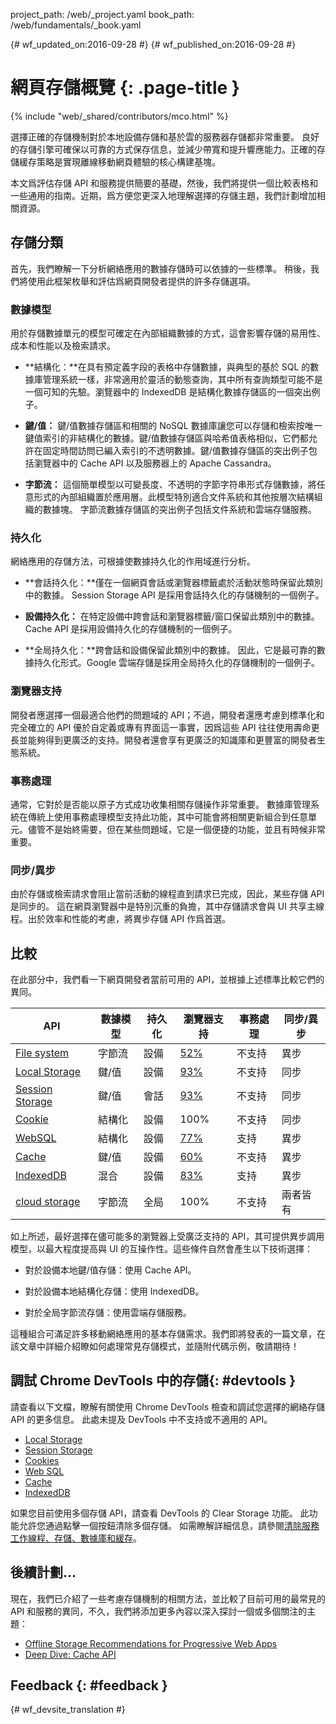 project_path: /web/_project.yaml book_path: /web/fundamentals/_book.yaml

{# wf_updated_on:2016-09-28 #} {# wf_published_on:2016-09-28 #}

# 網頁存儲概覽 {: .page-title }

{% include "web/_shared/contributors/mco.html" %}

選擇正確的存儲機制對於本地設備存儲和基於雲的服務器存儲都非常重要。 良好的存儲引擎可確保以可靠的方式保存信息，並減少帶寬和提升響應能力。正確的存儲緩存策略是實現離線移動網頁體驗的核心構建基塊。

本文爲評估存儲 API 和服務提供簡要的基礎，然後，我們將提供一個比較表格和一些通用的指南。近期，爲方便您更深入地理解選擇的存儲主題，我們計劃增加相關資源。

## 存儲分類

首先，我們瞭解一下分析網絡應用的數據存儲時可以依據的一些標準。 稍後，我們將使用此框架枚舉和評估爲網頁開發者提供的許多存儲選項。

### 數據模型

用於存儲數據單元的模型可確定在內部組織數據的方式，這會影響存儲的易用性、成本和性能以及檢索請求。

* **結構化：**在具有預定義字段的表格中存儲數據，與典型的基於 SQL 的數據庫管理系統一樣，非常適用於靈活的動態查詢，其中所有查詢類型可能不是一個可知的先驗。瀏覽器中的 IndexedDB 是結構化數據存儲區的一個突出例子。

* **鍵/值：** 鍵/值數據存儲區和相關的 NoSQL 數據庫讓您可以存儲和檢索按唯一鍵值索引的非結構化的數據。鍵/值數據存儲區與哈希值表格相似，它們都允許在固定時間訪問已編入索引的不透明數據。鍵/值數據存儲區的突出例子包括瀏覽器中的 Cache API 以及服務器上的 Apache Cassandra。

* **字節流：** 這個簡單模型以可變長度、不透明的字節字符串形式存儲數據，將任意形式的內部組織置於應用層。此模型特別適合文件系統和其他按層次結構組織的數據塊。 字節流數據存儲區的突出例子包括文件系統和雲端存儲服務。

### 持久化

網絡應用的存儲方法，可根據使數據持久化的作用域進行分析。

* **會話持久化：**僅在一個網頁會話或瀏覽器標籤處於活動狀態時保留此類別中的數據。 Session Storage API 是採用會話持久化的存儲機制的一個例子。

* **設備持久化：** 在特定設備中跨會話和瀏覽器標籤/窗口保留此類別中的數據。 Cache API 是採用設備持久化的存儲機制的一個例子。

* **全局持久化：**跨會話和設備保留此類別中的數據。 因此，它是最可靠的數據持久化形式。Google 雲端存儲是採用全局持久化的存儲機制的一個例子。

### 瀏覽器支持

開發者應選擇一個最適合他們的問題域的 API；不過，開發者還應考慮到標準化和完全確立的 API 優於自定義或專有界面這一事實，因爲這些 API 往往使用壽命更長並能夠得到更廣泛的支持。開發者還會享有更廣泛的知識庫和更豐富的開發者生態系統。

### 事務處理

通常，它對於是否能以原子方式成功收集相關存儲操作非常重要。 數據庫管理系統在傳統上使用事務處理模型支持此功能，其中可能會將相關更新組合到任意單元。儘管不是始終需要，但在某些問題域，它是一個便捷的功能，並且有時候非常重要。

### 同步/異步

由於存儲或檢索請求會阻止當前活動的線程直到請求已完成，因此，某些存儲 API 是同步的。 這在網頁瀏覽器中是特別沉重的負擔，其中存儲請求會與 UI 共享主線程。出於效率和性能的考慮，將異步存儲 API 作爲首選。

## 比較

在此部分中，我們看一下網頁開發者當前可用的 API，並根據上述標準比較它們的異同。

<table>
  <thead>
    <th>API</th>
    <th>數據模型</th>
    <th>持久化</th>
    <th>瀏覽器支持</th>
    <th>事務處理</th>
    <th>同步/異步</th>
  </thead>
  <tbody>
    <tr>
      <td><a href="https://developer.mozilla.org/en-US/docs/Web/API/FileSystem">File system</a></td>
      <td>字節流</td>
      <td>設備</td>
      <td><a href="http://caniuse.com/#feat=filesystem">52%</a></td>
      <td>不支持</td>
      <td>異步</td>
    </tr>
    <tr>
      <td>
        <a href="https://developer.mozilla.org/en-US/docs/Web/API/Window/localStorage">
          Local Storage
        </a>
      </td>
      <td>鍵/值</td>
      <td>設備</td>
      <td><a href="http://caniuse.com/#feat=namevalue-storage">93%</a></td>
      <td>不支持</td>
      <td>同步</td>
    </tr>
    <tr>
      <td>
        <a href="https://developer.mozilla.org/en-US/docs/Web/API/Window/sessionStorage">
          Session Storage
        </a>
      </td>
      <td>鍵/值</td>
      <td>會話</td>
      <td><a href="http://caniuse.com/#feat=namevalue-storage">93%</a></td>
      <td>不支持</td>
      <td>同步</td>
    </tr>
    <tr>
      <td><a href="https://developer.mozilla.org/en-US/docs/Web/HTTP/Cookies">Cookie</a></td>
      <td>結構化</td>
      <td>設備</td>
      <td>100%</td>
      <td>不支持</td>
      <td>同步</td>
    </tr>
    <tr>
      <td><a href="https://www.w3.org/TR/webdatabase/">WebSQL</a></td>
      <td>結構化</td>
      <td>設備</td>
      <td><a href="http://caniuse.com/#feat=sql-storage">77%</a></td>
      <td>支持</td>
      <td>異步</td>
    </tr>
    <tr>
      <td>
        <a href="https://developer.mozilla.org/en-US/docs/Web/API/CacheStorage">Cache</a>
      </td>
      <td>鍵/值</td>
      <td>設備</td>
      <td><a href="http://caniuse.com/#feat=serviceworkers">60%</a></td>
      <td>不支持</td>
      <td>異步</td>
    </tr>
    <tr>
      <td>
        <a href="https://developer.mozilla.org/en-US/docs/Web/API/IndexedDB_API">IndexedDB</a>
      </td>
      <td>混合</td>
      <td>設備</td>
      <td><a href="http://caniuse.com/#feat=indexeddb">83%</a></td>
      <td>支持</td>
      <td>異步</td>
    </tr>
    <tr>
      <td><a href="https://cloud.google.com/storage/">cloud storage</a></td>
      <td>字節流</td>
      <td>全局</td>
      <td>100%</td>
      <td>不支持</td>
      <td>兩者皆有</td>
    </tr>
  <tbody>
</table>

如上所述，最好選擇在儘可能多的瀏覽器上受廣泛支持的 API，其可提供異步調用模型，以最大程度提高與 UI 的互操作性。這些條件自然會產生以下技術選擇：

* 對於設備本地鍵/值存儲：使用 Cache API。

* 對於設備本地結構化存儲：使用 IndexedDB。

* 對於全局字節流存儲：使用雲端存儲服務。

這種組合可滿足許多移動網絡應用的基本存儲需求。我們即將發表的一篇文章，在該文章中詳細介紹瞭如何處理常見存儲模式，並隨附代碼示例，敬請期待！

## 調試 Chrome DevTools 中的存儲{: #devtools }

請查看以下文檔，瞭解有關使用 Chrome DevTools 檢查和調試您選擇的網絡存儲 API 的更多信息。 此處未提及 DevTools 中不支持或不適用的 API。

* [Local Storage](/web/tools/chrome-devtools/manage-data/local-storage#local-storage)
* [Session Storage](/web/tools/chrome-devtools/manage-data/local-storage#session-storage)
* [Cookies](/web/tools/chrome-devtools/manage-data/cookies)
* [Web SQL](/web/tools/chrome-devtools/manage-data/local-storage#web-sql)
* [Cache](/web/tools/chrome-devtools/progressive-web-apps#caches)
* [IndexedDB](/web/tools/chrome-devtools/manage-data/local-storage#indexeddb)

如果您目前使用多個存儲 API，請查看 DevTools 的 Clear Storage 功能。 此功能允許您通過點擊一個按鈕清除多個存儲。 如需瞭解詳細信息，請參閱[清除服務工作線程、存儲、數據庫和緩存](/web/tools/chrome-devtools/manage-data/local-storage#clear-storage)。

## 後續計劃…

現在，我們已介紹了一些考慮存儲機制的相關方法，並比較了目前可用的最常見的 API 和服務的異同，不久，我們將添加更多內容以深入探討一個或多個關注的主題：

* [Offline Storage Recommendations for Progressive Web Apps](offline-for-pwa)
* [Deep Dive: Cache API](cache-api)

## Feedback {: #feedback }

{# wf_devsite_translation #}